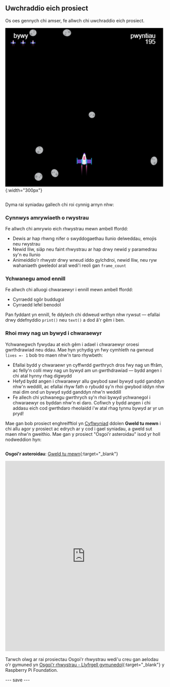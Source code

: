 ## Uwchraddio eich prosiect

<div style="display: flex; flex-wrap: wrap">
<div style="flex-basis: 200px; flex-grow: 1; margin-right: 15px;">
Os oes gennych chi amser, fe allwch chi uwchraddio eich prosiect.
</div>
<div>

![Enghraifft o brosiect gofod gyda bywydau.](images/example1.png){:width="300px"}

</div>
</div>

Dyma rai syniadau gallech chi roi cynnig arnyn nhw:

### Cynnwys amrywiaeth o rwystrau
Fe allwch chi amrywio eich rhwystrau mewn ambell ffordd:
 - Dewis ar hap rhwng nifer o swyddogaethau llunio delweddau, emojis neu rwystrau
 - Newid lliw, siâp neu faint rhwystrau ar hap drwy newid y paramedrau sy'n eu llunio
 - Animeiddio'r rhwystr drwy wneud iddo gylchdroi, newid lliw, neu ryw wahaniaeth gweledol arall wedi'i reoli gan `frame_count`

### Ychwanegu amod ennill
Fe allwch chi alluogi chwaraewyr i ennill mewn ambell ffordd:
 - Cyrraedd sgôr buddugol
 - Cyrraedd lefel benodol

Pan fyddant yn ennill, fe ddylech chi ddweud wrthyn nhw rywsut — efallai drwy ddefnyddio `print()` neu `text()` a dod â'r gêm i ben.

### Rhoi mwy nag un bywyd i chwaraewyr
Ychwanegwch fywydau at eich gêm i adael i chwaraewyr oroesi gwrthdrawiad neu ddau. Mae hyn ychydig yn fwy cymhleth na gwneud `lives =- 1` bob tro maen nhw'n taro rhywbeth:
 - Efallai bydd y chwaraewr yn cyffwrdd gwrthrych dros fwy nag un ffrâm, ac felly'n colli mwy nag un bywyd am un gwrthdrawiad — bydd angen i chi atal hynny rhag digwydd
 - Hefyd bydd angen i chwaraewyr allu gwybod sawl bywyd sydd ganddyn nhw'n weddill, ac efallai rhyw fath o rybudd sy'n rhoi gwybod iddyn nhw mai dim ond un bywyd sydd ganddyn nhw'n weddill
 - Fe allech chi ychwanegu gwrthrych sy'n rhoi bywyd ychwanegol i chwaraewyr os byddan nhw'n ei daro. Cofiwch y bydd angen i chi addasu eich cod gwrthdaro rheolaidd i'w atal rhag tynnu bywyd ar yr un pryd!

Mae gan bob prosiect enghreifftiol yn [Cyflwyniad](./) ddolen **Gweld tu mewn** i chi allu agor y prosiect ac edrych ar y cod i gael syniadau, a gweld sut maen nhw'n gweithio. Mae gan y prosiect "Osgoi'r asteroidau" isod yr holl nodweddion hyn:

<div style="display: flex; flex-wrap: wrap">
<div style="flex-basis: 175px; flex-grow: 1">  

**Osgoi'r asteroidau**: [Gweld tu mewn](https://trinket.io/python/d156014e67){:target="_blank"}
<div class="trinket">
<iframe src="https://trinket.io/embed/python/d156014e67?outputOnly=true" width="100%" height="600" frameborder="0" marginwidth="0" marginheight="0" allowfullscreen></iframe>
</div>

</div>
</div>

Tarwch olwg ar rai prosiectau Osgoi'r rhwystrau wedi'u creu gan aelodau o'r gymuned yn [Osgoi'r rhwystrau - Llyfrgell gymunedol](https://wke.lt/w/s/KobNfx){:target="_blank"} y Raspberry Pi Foundation.

--- save ---
